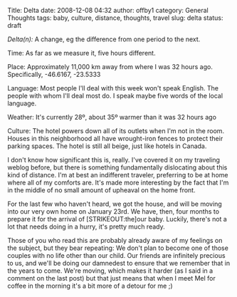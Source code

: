 Title: Delta
date: 2008-12-08 04:32
author: offby1
category: General Thoughts
tags: baby, culture, distance, thoughts, travel
slug: delta
status: draft

*Delta(n):* A change, eg the difference from one period to the next.

Time: As far as we measure it, five hours different.

Place: Approximately 11,000 km away from where I was 32 hours ago. Specifically, -46.6167, -23.5333

Language: Most people I'll deal with this week won't speak English. The people with whom I'll deal most do. I speak maybe five words of the local language.

Weather: It's currently 28º, about 35º warmer than it was 32 hours ago

Culture: The hotel powers down all of its outlets when I'm not in the room. Houses in this neighborhood all have wrought-iron fences to protect their parking spaces. The hotel is still all beige, just like hotels in Canada.

I don't know how significant this is, really. I've covered it on my traveling weblog before, but there is something fundamentally dislocating about this kind of distance. I'm at best an indifferent traveler, preferring to be at home where all of my comforts are. It's made more interesting by the fact that I'm in the middle of no small amount of upheaval on the home front.

For the last few who haven't heard, we got the house, and will be moving into our very own home on January 23rd. We have, then, four months to prepare it for the arrival of \[STRIKEOUT:the\]our baby. Luckily, there's not a lot that needs doing in a hurry, it's pretty much ready.

Those of you who read this are probably already aware of my feelings on the subject, but they bear repeating: We don't plan to become one of those couples with no life other than our child. Our friends are infinitely precious to us, and we'll be doing our damnedest to ensure that we remember that in the years to come. We're moving, which makes it harder (as I said in a comment on the last post) but that just means that when I meet Mel for coffee in the morning it's a bit more of a detour for me ;)
